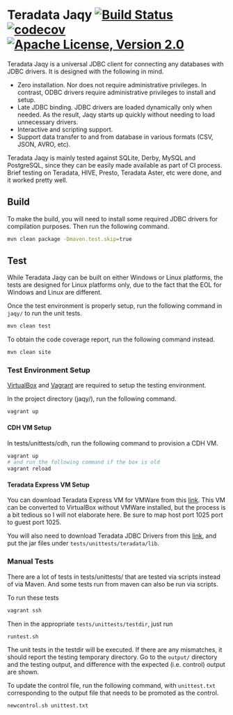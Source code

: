 # Teradata Jaqy [![Build Status](https://travis-ci.org/Teradata/jaqy.svg?branch=master)](https://travis-ci.org/Teradata/jaqy)[![codecov](https://codecov.io/gh/Teradata/jaqy/branch/master/graph/badge.svg)](https://codecov.io/gh/Teradata/jaqy)[![Apache License, Version 2.0](https://img.shields.io/badge/license-Apache--2.0-blue.svg)](http://www.apache.org/licenses/LICENSE-2.0)

Teradata Jaqy is a universal JDBC client for connecting any databases with
JDBC drivers.  It is designed with the following in mind.

* Zero installation.  Nor does not require administrative privileges.
  In contrast, ODBC drivers require administrative privileges to install
  and setup.
* Late JDBC binding.  JDBC drivers are loaded dynamically only when needed.
  As the result, Jaqy starts up quickly without needing to load unnecessary
  drivers.
* Interactive and scripting support.
* Support data transfer to and from database in various formats (CSV, JSON, AVRO, etc).

Teradata Jaqy is mainly tested against SQLite, Derby, MySQL and PostgreSQL,
since they can be easily made available as part of CI process.  Brief testing
on Teradata, HIVE, Presto, Teradata Aster, etc were done, and it worked
pretty well.

## Build

To make the build, you will need to install some required JDBC drivers for
compilation purposes.  Then run the following command.

```bash
mvn clean package -Dmaven.test.skip=true
```

## Test

While Teradata Jaqy can be built on either Windows or Linux platforms, the
tests are designed for Linux platforms only, due to the fact that the EOL
for Windows and Linux are different.

Once the test environment is properly setup, run the following command in ``jaqy/``
to run the unit tests.

```bash
mvn clean test
```

To obtain the code coverage report, run the following command instead.

```bash
mvn clean site
```

### Test Environment Setup

[VirtualBox](https://www.virtualbox.org/) and [Vagrant](https://www.vagrantup.com/)
are required to setup the testing environment.

In the project directory (jaqy/), run the following command.

```bash
vagrant up
```

#### CDH VM Setup

In tests/unittests/cdh, run the following command to provision a CDH VM.

```bash
vagrant up
# and run the following command if the box is old
vagrant reload
```

#### Teradata Express VM Setup

You can download Teradata Express VM for VMWare from this
[link](http://downloads.teradata.com/download/database/teradata-express-for-vmware-player).
This VM can be converted to VirtualBox without VMWare installed, but the
process is a bit tedious so I will not elaborate here.  Be sure to map host
port 1025 port to guest port 1025.

You will also need to download Teradata JDBC Drivers from this
[link](http://downloads.teradata.com/download/connectivity/jdbc-driver), and
put the jar files under `tests/unittests/teradata/lib`.

### Manual Tests

There are a lot of tests in tests/unittests/ that are tested via scripts
instead of via Maven.  And some tests run from maven can also be run via
scripts.

To run these tests

```bash
vagrant ssh
```

Then in the appropriate ``tests/unittests/testdir``, just run

```
runtest.sh
```

The unit tests in the testdir will be executed.  If there are any mismatches,
it should report the testing temporary directory.  Go to the ``output/`` directory
and the testing output, and difference with the expected (i.e. control) output are
shown.

To update the control file, run the following command, with ``unittest.txt``
corresponding to the output file that needs to be promoted as the control.

```
newcontrol.sh unittest.txt
```
